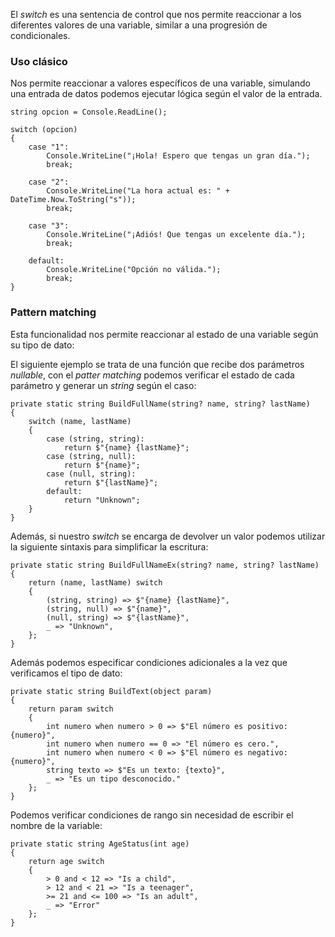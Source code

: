 El *switch* es una sentencia de control que nos permite reaccionar a los diferentes valores de una variable, similar a una progresión de condicionales.
### Uso clásico

Nos permite reaccionar a valores específicos de una variable, simulando una entrada de datos podemos ejecutar lógica según el valor de la entrada.

```
string opcion = Console.ReadLine();

switch (opcion)
{
    case "1":
        Console.WriteLine("¡Hola! Espero que tengas un gran día.");
        break;

    case "2":
        Console.WriteLine("La hora actual es: " + DateTime.Now.ToString("s"));
        break;

    case "3":
        Console.WriteLine("¡Adiós! Que tengas un excelente día.");
        break;

    default:
        Console.WriteLine("Opción no válida.");
        break;
}
```
### Pattern matching

Esta funcionalidad nos permite reaccionar al estado de una variable según su tipo de dato:

El siguiente ejemplo se trata de una función que recibe dos parámetros *nullable*, con el *patter matching* podemos verificar el estado de cada parámetro y generar un *string* según el caso:

```
private static string BuildFullName(string? name, string? lastName)
{
    switch (name, lastName)
    {
        case (string, string):
            return $"{name} {lastName}";
        case (string, null):
            return $"{name}";
        case (null, string):
            return $"{lastName}";
        default:
            return "Unknown";
    }
}
```

Además, si nuestro *switch* se encarga de devolver un valor podemos utilizar la siguiente sintaxis para simplificar la escritura:

```
private static string BuildFullNameEx(string? name, string? lastName)
{
    return (name, lastName) switch
    {
        (string, string) => $"{name} {lastName}",
        (string, null) => $"{name}",
        (null, string) => $"{lastName}",
        _ => "Unknown",
    };
}
```

Además podemos especificar condiciones adicionales a la vez que verificamos el tipo de dato:

```
private static string BuildText(object param)
{
    return param switch
    {
        int numero when numero > 0 => $"El número es positivo: {numero}",
        int numero when numero == 0 => "El número es cero.",
        int numero when numero < 0 => $"El número es negativo: {numero}",
        string texto => $"Es un texto: {texto}",
        _ => "Es un tipo desconocido."
    };
}
```

Podemos verificar condiciones de rango sin necesidad de escribir el nombre de la variable:

```
private static string AgeStatus(int age)
{
    return age switch
    {
        > 0 and < 12 => "Is a child",
        > 12 and < 21 => "Is a teenager",
        >= 21 and <= 100 => "Is an adult",
        _ => "Error"
    };
}
```